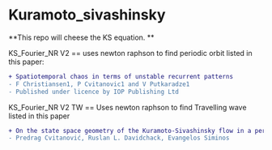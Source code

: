 # Kuramoto_sivashinsky

**This repo will cheese the KS equation. **  

KS_Fourier_NR V2 == uses newton raphson to find periodic orbit listed in this paper: 
```diff
+ Spatiotemporal chaos in terms of unstable recurrent patterns
- F Christiansen1, P Cvitanovic1 and V Putkaradze1
- Published under licence by IOP Publishing Ltd   
```   

KS_Fourier_NR V2 TW == Uses newton raphson to find Travelling wave listed in this paper
```diff
+ On the state space geometry of the Kuramoto-Sivashinsky flow in a periodic domain
- Predrag Cvitanović, Ruslan L. Davidchack, Evangelos Siminos
```
